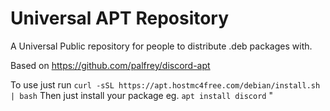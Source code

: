 # Universal APT Repository
A Universal Public repository for people to distribute .deb packages with.

Based on https://github.com/palfrey/discord-apt

To use just run ```curl -sSL https://apt.hostmc4free.com/debian/install.sh | bash```
Then just install your package eg. ```apt install discord```
"

